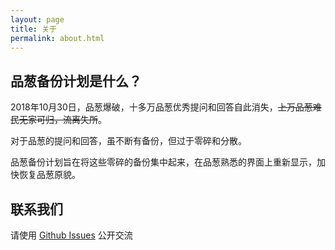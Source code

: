 ```yaml
---
layout: page
title: 关于
permalink: about.html
---
```


## 品葱备份计划是什么？

2018年10月30日，品葱爆破，十多万品葱优秀提问和回答自此消失，~~上万品葱难民无家可归，流离失所~~。

对于品葱的提问和回答，虽不断有备份，但过于零碎和分散。

品葱备份计划旨在将这些零碎的备份集中起来，在品葱熟悉的界面上重新显示，加快恢复品葱原貌。

<!-- > 抵抗互联网审查，需要公众参与新方法 -->

<!-- ## 镜像

* [IPFS]() -->


## 联系我们

请使用 [Github Issues](https://github.com/PincongBackup/PincongBackup.github.io/issues) 公开交流
